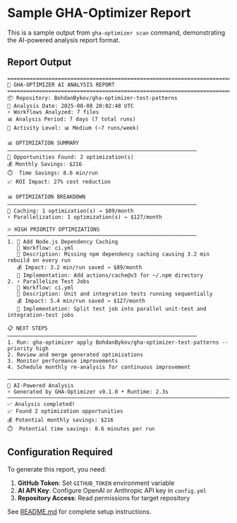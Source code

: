 # Sample GHA-Optimizer Report

This is a sample output from `gha-optimizer scan` command, demonstrating the AI-powered analysis report format.

## Report Output

```
================================================================================
🤖 GHA-OPTIMIZER AI ANALYSIS REPORT
================================================================================
📦 Repository: BohdanBykov/gha-optimizer-test-patterns
📅 Analysis Date: 2025-08-08 20:02:48 UTC
⚡ Workflows Analyzed: 7 files
📊 Analysis Period: 7 days (7 total runs)
🏃 Activity Level: 📊 Medium (~7 runs/week)

📊 OPTIMIZATION SUMMARY
────────────────────────────────────────────────────────────
🎯 Opportunities Found: 2 optimization(s)
💰 Monthly Savings: $216
⏱️  Time Savings: 8.6 min/run
📈 ROI Impact: 27% cost reduction

📊 OPTIMIZATION BREAKDOWN
────────────────────────────────────────────────────────────
💾 Caching: 1 optimization(s) → $89/month
⚡ Parallelization: 1 optimization(s) → $127/month

🔥 HIGH PRIORITY OPTIMIZATIONS
────────────────────────────────────────────────────────────
1. 💾 Add Node.js Dependency Caching
   📄 Workflow: ci.yml
   📝 Description: Missing npm dependency caching causing 3.2 min rebuild on every run
   💰 Impact: 3.2 min/run saved → $89/month
   🔧 Implementation: Add actions/cache@v3 for ~/.npm directory
2. ⚡ Parallelize Test Jobs
   📄 Workflow: ci.yml
   📝 Description: Unit and integration tests running sequentially
   💰 Impact: 5.4 min/run saved → $127/month
   🔧 Implementation: Split test job into parallel unit-test and integration-test jobs

📋 NEXT STEPS
────────────────────────────────────────────────────────────
1. Run: gha-optimizer apply BohdanBykov/gha-optimizer-test-patterns --priority high
2. Review and merge generated optimizations
3. Monitor performance improvements
4. Schedule monthly re-analysis for continuous improvement

────────────────────────────────────────────────────────────────────────────────
🤖 AI-Powered Analysis
⚡ Generated by GHA-Optimizer v0.1.0 • Runtime: 2.3s
────────────────────────────────────────────────────────────────────────────────
✅ Analysis completed!
📈 Found 2 optimization opportunities
💰 Potential monthly savings: $216
⏱️  Potential time savings: 8.6 minutes per run
```

## Configuration Required

To generate this report, you need:

1. **GitHub Token**: Set `GITHUB_TOKEN` environment variable
2. **AI API Key**: Configure OpenAI or Anthropic API key in `config.yml`
3. **Repository Access**: Read permissions for target repository

See [README.md](../README.md) for complete setup instructions.